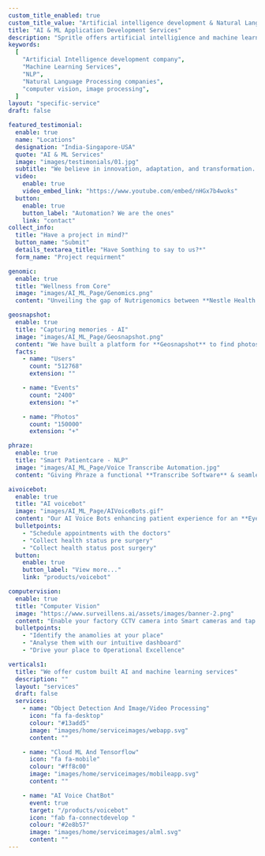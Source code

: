 ```yaml
---
custom_title_enabled: true
custom_title_value: "Artificial intelligence development & Natural Language Processing Companies"
title: "AI & ML Application Development Services"
description: "Spritle offers artificial intelligience and machine learning services such as NLP, voicebot services,computer vision,image processing & more advanced services."
keywords:
  [
    "Artificial Intelligence development company",
    "Machine Learning Services",
    "NLP",
    "Natural Language Processing companies",
    "computer vision, image processing",
  ]
layout: "specific-service"
draft: false

featured_testimonial:
  enable: true
  name: "Locations"
  designation: "India-Singapore-USA"
  quote: "AI & ML Services"
  image: "images/testimonials/01.jpg"
  subtitle: "We believe in innovation, adaptation, and transformation. With our AI and ML-based expertise, we help you take your business to the next level. <br/> <br/> Not only that, we have a decade of experience in working with Enterprise, Startup, and Life Science Research companies helping them to bridge the gap between smart solutions and AI Implementations."
  video:
    enable: true
    video_embed_link: "https://www.youtube.com/embed/nHGx7b4woks"
  button:
    enable: true
    button_label: "Automation? We are the ones"
    link: "contact"
collect_info:
  title: "Have a project in mind?"
  button_name: "Submit"
  details_textarea_title: "Have Somthing to say to us?*"
  form_name: "Project requirment"

genomic:
  enable: true
  title: "Wellness from Core"
  image: "images/AI_ML_Page/Genomics.png"
  content: "Unveiling the gap of Nutrigenomics between **Nestle Health Science** and patients to deliver future healthcare by using our **Smart   AI-based Supplement Suggestion** System."

geosnapshot:
  enable: true
  title: "Capturing memories - AI"
  image: "images/AI_ML_Page/Geosnapshot.png"
  content: "We have built a platform for **Geosnapshot** to find photos quickly and easily using Powerful AI technology enabling participants to find all of their photos real quick and  download."
  facts:
    - name: "Users"
      count: "512768"
      extension: ""

    - name: "Events"
      count: "2400"
      extension: "+"

    - name: "Photos"
      count: "150000"
      extension: "+"

phraze:
  enable: true
  title: "Smart Patientcare - NLP"
  image: "images/AI_ML_Page/Voice Transcribe Automation.jpg"
  content: "Giving Phraze a functional **Transcribe Software** & seamless experience partnered with **Natural Language Processing & Speech Recognition** that help Practitioners connect better with Patients "

aivoicebot:
  enable: true
  title: "AI voicebot"
  image: "images/AI_ML_Page/AIVoiceBots.gif"
  content: "Our AI Voice Bots enhancing patient experience for an **Eye Hospital in Singapore** by initiating Human-like conversation via calls to"
  bulletpoints:
    - "Schedule appointments with the doctors"
    - "Collect health status pre surgery"
    - "Collect health status post surgery"
  button:
    enable: true
    button_label: "View more..."
    link: "products/voicebot"

computervision:
  enable: true
  title: "Computer Vision"
  image: "https://www.surveillens.ai/assets/images/banner-2.png"
  content: "Enable your factory CCTV camera into Smart cameras and tap the fullest potential of your floor! <br> We are transforming the way Factories operate through AI"
  bulletpoints:
    - "Identify the anamolies at your place"
    - "Analyse them with our intuitive dashboard"
    - "Drive your place to Operational Excellence"

verticals1:
  title: "We offer custom built AI and machine learning services"
  description: ""
  layout: "services"
  draft: false
  services:
    - name: "Object Detection And Image/Video Processing"
      icon: "fa fa-desktop"
      colour: "#13add5"
      image: "images/home/serviceimages/webapp.svg"
      content: ""

    - name: "Cloud ML And Tensorflow"
      icon: "fa fa-mobile"
      colour: "#ff8c00"
      image: "images/home/serviceimages/mobileapp.svg"
      content: ""

    - name: "AI Voice ChatBot"
      event: true
      target: "/products/voicebot"
      icon: "fab fa-connectdevelop "
      colour: "#2e8b57"
      image: "images/home/serviceimages/alml.svg"
      content: ""
---
```

